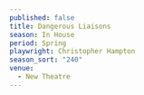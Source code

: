 ```yaml
---
published: false
title: Dangerous Liaisons
season: In House
period: Spring
playwright: Christopher Hampton
season_sort: "240"
venue: 
  - New Theatre
---
```


